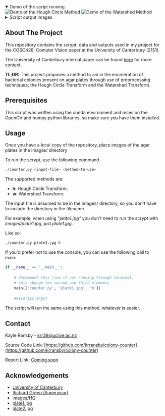 <!-- DEMO -->
<details open="open">
  <summary>Demo of the script running</summary>
  <img src="demo/hough_demo.gif" width="45%" title="Demo of the Hough Circle Method"> <img src="demo/water_demo.gif" width="45%" title="Demo of the Watershed Method">
</details>
<details>
  <summary>Script output images</summary>
  <img src="demo/hough_ex.png" width="45%" title="Hough Circle output image"> <img src="demo/water_ex.png" width="45%" title="Watershed output image">
</details>


<!-- ABOUT THE PROJECT -->
## About The Project


This repository contains the scrypt, data and outputs used in my project for the COSC428: Comuter Vision paper at the University of Canterbury (21S1).

The University of Canterbury internal paper can be found [here](#) for more context.

**TL;DR:** This project proposes a method to aid in the enumeration of bacterial colonies present on agar plates through use of preprocessing techniques, the Hough Circle Transform and the Watershed Transform.



<!-- PREREQUISITES -->
## Prerequisites

This script was written using the conda environment and relies on the OpenCV and numpy python libraries, so make sure you have them installed.




<!-- USAGE EXAMPLES -->
## Usage

Once you have a local copy of the repository, place images of the agar plates in the images/ directory

To run the scrypt, use the following command

  ```sh
  ./counter.py <input-file> <method-to-use>
  ```

The supported methods are:
* **h**: Hough Circle Transform.
* **w**: Watershed Transform.


The input file is assumed to be in the images/ directory, so you don't have to include the directory in the filename.

For example, when using *"plate1.jpg"* you don't need to run the scrypt with *images/plate1.jpg*, just *plate1.jpg*.

Like so:

  ```sh
  ./counter.py plate1.jpg h
  ```

If you'd prefer not to use the console, you can use the following call to main:

```python
if __name__ == '__main__':

    # Uncomment this line if not running through terminal,
    # only change the second and third elements
    main(['counter.py', 'plate1.jpg', 'h'])

    #main(sys.argv)
```

The script will run the same using this method, whatever is easier.


<!-- CONTACT -->
## Contact

Kayle Ransby - krr39@uclive.ac.nz

Source Code Link: [https://github.com/krransby/colony-counter](https://github.com/krransby/colony-counter)

Report Link: [Coming soon](#)




<!-- ACKNOWLEDGEMENTS -->
## Acknowledgements
* [University of Canterbury](https://www.canterbury.ac.nz/)
* [Richard Green (Supervisor)](https://www.canterbury.ac.nz/engineering/contact-us/people/richard-green.html)
* [images/HQ](http://opencfu.sourceforge.net/samples.php)
* [plate1.jpg](https://www.fishersci.se/shop/products/malt-extract-agar-contact-plate/10026782)
* [plate2.jpg](https://www.fishersci.se/shop/products/malt-extract-agar-4/10168882)
